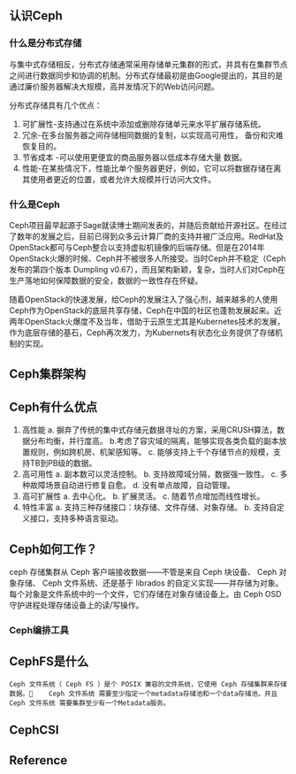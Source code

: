 ## 认识Ceph
### 什么是分布式存储
与集中式存储相反，分布式存储通常采用存储单元集群的形式，并具有在集群节点之间进行数据同步和协调的机制。分布式存储最初是由Google提出的，其目的是通过廉价服务器解决大规模，高并发情况下的Web访问问题。

分布式存储具有几个优点：
1. 可扩展性-支持通过在系统中添加或删除存储单元来水平扩展存储系统。
2. 冗余-在多台服务器之间存储相同数据的复制，以实现高可用性， 备份和灾难恢复目的。
3. 节省成本 -可以使用更便宜的商品服务器以低成本存储大量 数据。
4. 性能-在某些情况下，性能比单个服务器更好，例如，它可以将数据存储在离其使用者更近的位置，或者允许大规模并行访问大文件。

### 什么是Ceph
Ceph项目最早起源于Sage就读博士期间发表的，并随后贡献给开源社区。在经过了数年的发展之后，目前已得到众多云计算厂商的支持并被广泛应用。RedHat及OpenStack都可与Ceph整合以支持虚拟机镜像的后端存储。但是在2014年OpenStack火爆的时候、Ceph并不被很多人所接受。当时Ceph并不稳定（Ceph发布的第四个版本 Dumpling v0.67），而且架构新颖，复杂，当时人们对Ceph在生产落地如何保障数据的安全，数据的一致性存在怀疑。

随着OpenStack的快速发展，给Ceph的发展注入了强心剂，越来越多的人使用Ceph作为OpenStack的底层共享存储，Ceph在中国的社区也蓬勃发展起来。近两年OpenStack火爆度不及当年，借助于云原生尤其是Kubernetes技术的发展，作为底层存储的基石，Ceph再次发力，为Kubernets有状态化业务提供了存储机制的实现。

## Ceph集群架构

## Ceph有什么优点
1. 高性能
a. 摒弃了传统的集中式存储元数据寻址的方案，采用CRUSH算法，数据分布均衡，并行度高。
b.考虑了容灾域的隔离，能够实现各类负载的副本放置规则，例如跨机房、机架感知等。
c. 能够支持上千个存储节点的规模，支持TB到PB级的数据。
2. 高可用性
a. 副本数可以灵活控制。
b. 支持故障域分隔，数据强一致性。
c. 多种故障场景自动进行修复自愈。
d. 没有单点故障，自动管理。
3. 高可扩展性
a. 去中心化。
b. 扩展灵活。
c. 随着节点增加而线性增长。
3. 特性丰富
a. 支持三种存储接口：块存储、文件存储、对象存储。
b. 支持自定义接口，支持多种语言驱动。

## Ceph如何工作？
ceph 存储集群从 Ceph 客户端接收数据——不管是来自 Ceph 块设备、 Ceph 对象存储、 Ceph 文件系统、还是基于 librados 的自定义实现——并存储为对象。
每个对象是文件系统中的一个文件，它们存储在对象存储设备上。由 Ceph OSD 守护进程处理存储设备上的读/写操作。

### Ceph编排工具

## CephFS是什么

    Ceph 文件系统（ Ceph FS ）是个 POSIX 兼容的文件系统，它使用 Ceph 存储集群来存储数据。    Ceph 文件系统 需要至少指定一个metadata存储池和一个data存储池，并且Ceph 文件系统 需要集群至少有一个Metadata服务。

## CephCSI



## Reference

